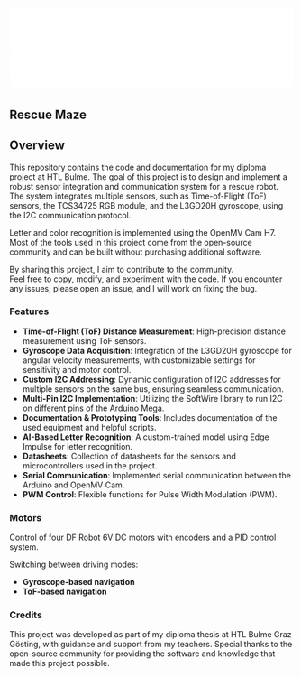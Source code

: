 # ![Bulme](about/img/bulme.png)

## **Rescue Maze**

## **Overview**

This repository contains the code and documentation for my diploma project at HTL Bulme. The goal of this project is to design and implement a robust sensor integration and communication system for a rescue robot.  
The system integrates multiple sensors, such as Time-of-Flight (ToF) sensors, the TCS34725 RGB module, and the L3GD20H gyroscope, using the I2C communication protocol.  

Letter and color recognition is implemented using the OpenMV Cam H7. 
Most of the tools used in this project come from the open-source community and can be built without purchasing additional software.  

By sharing this project, I aim to contribute to the community.  
Feel free to copy, modify, and experiment with the code. If you encounter any issues, please open an issue, and I will work on fixing the bug.  

### **Features**

- **Time-of-Flight (ToF) Distance Measurement**: High-precision distance measurement using ToF sensors.  
- **Gyroscope Data Acquisition**: Integration of the L3GD20H gyroscope for angular velocity measurements, with customizable settings for sensitivity and motor control.  
- **Custom I2C Addressing**: Dynamic configuration of I2C addresses for multiple sensors on the same bus, ensuring seamless communication.  
- **Multi-Pin I2C Implementation**: Utilizing the SoftWire library to run I2C on different pins of the Arduino Mega.  
- **Documentation & Prototyping Tools**: Includes documentation of the used equipment and helpful scripts.  
- **AI-Based Letter Recognition**: A custom-trained model using Edge Impulse for letter recognition.  
- **Datasheets**: Collection of datasheets for the sensors and microcontrollers used in the project.  
- **Serial Communication**: Implemented serial communication between the Arduino and OpenMV Cam.  
- **PWM Control**: Flexible functions for Pulse Width Modulation (PWM).  

### **Motors**

Control of four DF Robot 6V DC motors with encoders and a PID control system.  

Switching between driving modes:

- **Gyroscope-based navigation**  
- **ToF-based navigation**  

### **Credits**

This project was developed as part of my diploma thesis at HTL Bulme Graz Gösting, with guidance and support from my teachers. Special thanks to the open-source community for providing the software and knowledge that made this project possible.
